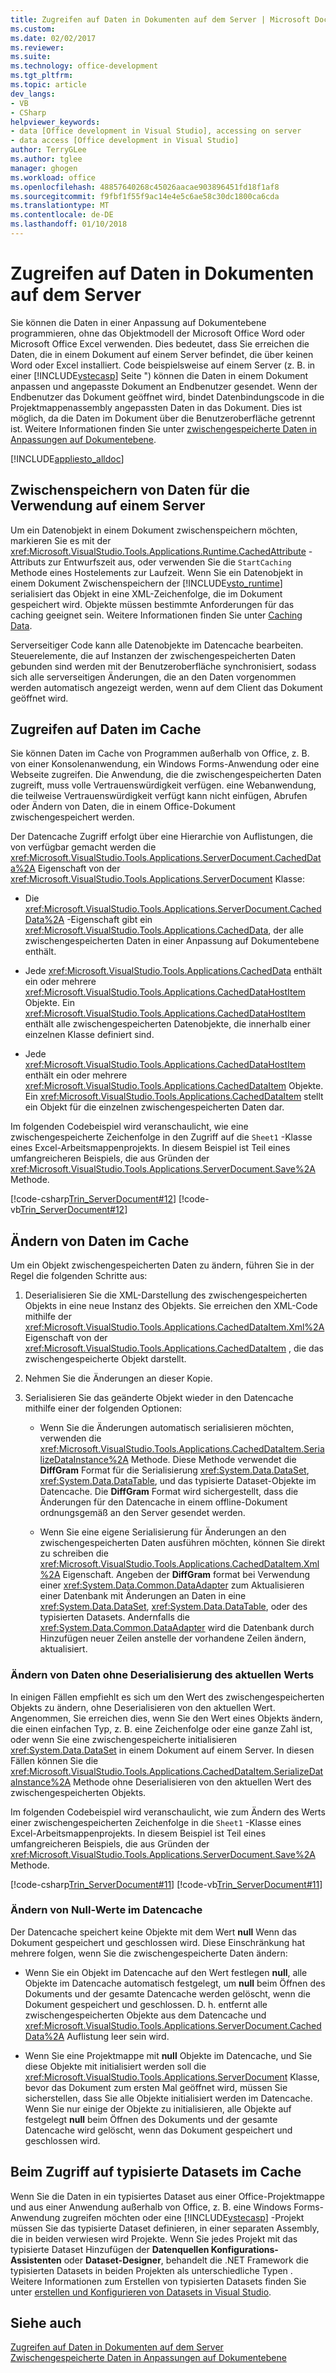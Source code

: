 ```yaml
---
title: Zugreifen auf Daten in Dokumenten auf dem Server | Microsoft Docs
ms.custom: 
ms.date: 02/02/2017
ms.reviewer: 
ms.suite: 
ms.technology: office-development
ms.tgt_pltfrm: 
ms.topic: article
dev_langs:
- VB
- CSharp
helpviewer_keywords:
- data [Office development in Visual Studio], accessing on server
- data access [Office development in Visual Studio]
author: TerryGLee
ms.author: tglee
manager: ghogen
ms.workload: office
ms.openlocfilehash: 48857640268c45026aacae903896451fd18f1af8
ms.sourcegitcommit: f9fbf1f55f9ac14e4e5c6ae58c30dc1800ca6cda
ms.translationtype: MT
ms.contentlocale: de-DE
ms.lasthandoff: 01/10/2018
---
```

# <a name="accessing-data-in-documents-on-the-server"></a>Zugreifen auf Daten in Dokumenten auf dem Server
  Sie können die Daten in einer Anpassung auf Dokumentebene programmieren, ohne das Objektmodell der Microsoft Office Word oder Microsoft Office Excel verwenden. Dies bedeutet, dass Sie erreichen die Daten, die in einem Dokument auf einem Server befindet, die über keinen Word oder Excel installiert. Code beispielsweise auf einem Server (z. B. in einer [!INCLUDE[vstecasp](../sharepoint/includes/vstecasp-md.md)] Seite ") können die Daten in einem Dokument anpassen und angepasste Dokument an Endbenutzer gesendet. Wenn der Endbenutzer das Dokument geöffnet wird, bindet Datenbindungscode in die Projektmappenassembly angepassten Daten in das Dokument. Dies ist möglich, da die Daten im Dokument über die Benutzeroberfläche getrennt ist. Weitere Informationen finden Sie unter [zwischengespeicherte Daten in Anpassungen auf Dokumentebene](../vsto/cached-data-in-document-level-customizations.md).  
  
 [!INCLUDE[appliesto_alldoc](../vsto/includes/appliesto-alldoc-md.md)]  
  
## <a name="caching-data-for-use-on-a-server"></a>Zwischenspeichern von Daten für die Verwendung auf einem Server  
 Um ein Datenobjekt in einem Dokument zwischenspeichern möchten, markieren Sie es mit der <xref:Microsoft.VisualStudio.Tools.Applications.Runtime.CachedAttribute> -Attributs zur Entwurfszeit aus, oder verwenden Sie die `StartCaching` Methode eines Hostelements zur Laufzeit. Wenn Sie ein Datenobjekt in einem Dokument Zwischenspeichern der [!INCLUDE[vsto_runtime](../vsto/includes/vsto-runtime-md.md)] serialisiert das Objekt in eine XML-Zeichenfolge, die im Dokument gespeichert wird. Objekte müssen bestimmte Anforderungen für das caching geeignet sein. Weitere Informationen finden Sie unter [Caching Data](../vsto/caching-data.md).  
  
 Serverseitiger Code kann alle Datenobjekte im Datencache bearbeiten. Steuerelemente, die auf Instanzen der zwischengespeicherten Daten gebunden sind werden mit der Benutzeroberfläche synchronisiert, sodass sich alle serverseitigen Änderungen, die an den Daten vorgenommen werden automatisch angezeigt werden, wenn auf dem Client das Dokument geöffnet wird.  
  
## <a name="accessing-data-in-the-cache"></a>Zugreifen auf Daten im Cache  
 Sie können Daten im Cache von Programmen außerhalb von Office, z. B. von einer Konsolenanwendung, ein Windows Forms-Anwendung oder eine Webseite zugreifen. Die Anwendung, die die zwischengespeicherten Daten zugreift, muss volle Vertrauenswürdigkeit verfügen. eine Webanwendung, die teilweise Vertrauenswürdigkeit verfügt kann nicht einfügen, Abrufen oder Ändern von Daten, die in einem Office-Dokument zwischengespeichert werden.  
  
 Der Datencache Zugriff erfolgt über eine Hierarchie von Auflistungen, die von verfügbar gemacht werden die <xref:Microsoft.VisualStudio.Tools.Applications.ServerDocument.CachedData%2A> Eigenschaft von der <xref:Microsoft.VisualStudio.Tools.Applications.ServerDocument> Klasse:  
  
-   Die <xref:Microsoft.VisualStudio.Tools.Applications.ServerDocument.CachedData%2A> -Eigenschaft gibt ein <xref:Microsoft.VisualStudio.Tools.Applications.CachedData>, der alle zwischengespeicherten Daten in einer Anpassung auf Dokumentebene enthält.  
  
-   Jede <xref:Microsoft.VisualStudio.Tools.Applications.CachedData> enthält ein oder mehrere <xref:Microsoft.VisualStudio.Tools.Applications.CachedDataHostItem> Objekte. Ein <xref:Microsoft.VisualStudio.Tools.Applications.CachedDataHostItem> enthält alle zwischengespeicherten Datenobjekte, die innerhalb einer einzelnen Klasse definiert sind.  
  
-   Jede <xref:Microsoft.VisualStudio.Tools.Applications.CachedDataHostItem> enthält ein oder mehrere <xref:Microsoft.VisualStudio.Tools.Applications.CachedDataItem> Objekte. Ein <xref:Microsoft.VisualStudio.Tools.Applications.CachedDataItem> stellt ein Objekt für die einzelnen zwischengespeicherten Daten dar.  
  
 Im folgenden Codebeispiel wird veranschaulicht, wie eine zwischengespeicherte Zeichenfolge in den Zugriff auf die `Sheet1` -Klasse eines Excel-Arbeitsmappenprojekts. In diesem Beispiel ist Teil eines umfangreicheren Beispiels, die aus Gründen der <xref:Microsoft.VisualStudio.Tools.Applications.ServerDocument.Save%2A> Methode.  
  
 [!code-csharp[Trin_ServerDocument#12](../vsto/codesnippet/CSharp/Trin_ServerDocument/Form1.cs#12)]
 [!code-vb[Trin_ServerDocument#12](../vsto/codesnippet/VisualBasic/Trin_ServerDocument/Form1.vb#12)]  
  
## <a name="modifying-data-in-the-cache"></a>Ändern von Daten im Cache  
 Um ein Objekt zwischengespeicherten Daten zu ändern, führen Sie in der Regel die folgenden Schritte aus:  
  
1.  Deserialisieren Sie die XML-Darstellung des zwischengespeicherten Objekts in eine neue Instanz des Objekts. Sie erreichen den XML-Code mithilfe der <xref:Microsoft.VisualStudio.Tools.Applications.CachedDataItem.Xml%2A> Eigenschaft von der <xref:Microsoft.VisualStudio.Tools.Applications.CachedDataItem> , die das zwischengespeicherte Objekt darstellt.  
  
2.  Nehmen Sie die Änderungen an dieser Kopie.  
  
3.  Serialisieren Sie das geänderte Objekt wieder in den Datencache mithilfe einer der folgenden Optionen:  
  
    -   Wenn Sie die Änderungen automatisch serialisieren möchten, verwenden die <xref:Microsoft.VisualStudio.Tools.Applications.CachedDataItem.SerializeDataInstance%2A> Methode. Diese Methode verwendet die **DiffGram** Format für die Serialisierung <xref:System.Data.DataSet>, <xref:System.Data.DataTable>, und das typisierte Dataset-Objekte im Datencache. Die **DiffGram** Format wird sichergestellt, dass die Änderungen für den Datencache in einem offline-Dokument ordnungsgemäß an den Server gesendet werden.  
  
    -   Wenn Sie eine eigene Serialisierung für Änderungen an den zwischengespeicherten Daten ausführen möchten, können Sie direkt zu schreiben die <xref:Microsoft.VisualStudio.Tools.Applications.CachedDataItem.Xml%2A> Eigenschaft. Angeben der **DiffGram** format bei Verwendung einer <xref:System.Data.Common.DataAdapter> zum Aktualisieren einer Datenbank mit Änderungen an Daten in eine <xref:System.Data.DataSet>, <xref:System.Data.DataTable>, oder des typisierten Datasets. Andernfalls die <xref:System.Data.Common.DataAdapter> wird die Datenbank durch Hinzufügen neuer Zeilen anstelle der vorhandene Zeilen ändern, aktualisiert.  
  
### <a name="modifying-data-without-deserializing-the-current-value"></a>Ändern von Daten ohne Deserialisierung des aktuellen Werts  
 In einigen Fällen empfiehlt es sich um den Wert des zwischengespeicherten Objekts zu ändern, ohne Deserialisieren von den aktuellen Wert. Angenommen, Sie erreichen dies, wenn Sie den Wert eines Objekts ändern, die einen einfachen Typ, z. B. eine Zeichenfolge oder eine ganze Zahl ist, oder wenn Sie eine zwischengespeicherte initialisieren <xref:System.Data.DataSet> in einem Dokument auf einem Server. In diesen Fällen können Sie die <xref:Microsoft.VisualStudio.Tools.Applications.CachedDataItem.SerializeDataInstance%2A> Methode ohne Deserialisieren von den aktuellen Wert des zwischengespeicherten Objekts.  
  
 Im folgenden Codebeispiel wird veranschaulicht, wie zum Ändern des Werts einer zwischengespeicherten Zeichenfolge in die `Sheet1` -Klasse eines Excel-Arbeitsmappenprojekts. In diesem Beispiel ist Teil eines umfangreicheren Beispiels, die aus Gründen der <xref:Microsoft.VisualStudio.Tools.Applications.ServerDocument.Save%2A> Methode.  
  
 [!code-csharp[Trin_ServerDocument#11](../vsto/codesnippet/CSharp/Trin_ServerDocument/Form1.cs#11)]
 [!code-vb[Trin_ServerDocument#11](../vsto/codesnippet/VisualBasic/Trin_ServerDocument/Form1.vb#11)]  
  
### <a name="modifying-null-values-in-the-data-cache"></a>Ändern von Null-Werte im Datencache  
 Der Datencache speichert keine Objekte mit dem Wert **null** Wenn das Dokument gespeichert und geschlossen wird. Diese Einschränkung hat mehrere folgen, wenn Sie die zwischengespeicherte Daten ändern:  
  
-   Wenn Sie ein Objekt im Datencache auf den Wert festlegen **null**, alle Objekte im Datencache automatisch festgelegt, um **null** beim Öffnen des Dokuments und der gesamte Datencache werden gelöscht, wenn die Dokument gespeichert und geschlossen. D. h. entfernt alle zwischengespeicherten Objekte aus dem Datencache und <xref:Microsoft.VisualStudio.Tools.Applications.ServerDocument.CachedData%2A> Auflistung leer sein wird.  
  
-   Wenn Sie eine Projektmappe mit **null** Objekte im Datencache, und Sie diese Objekte mit initialisiert werden soll die <xref:Microsoft.VisualStudio.Tools.Applications.ServerDocument> Klasse, bevor das Dokument zum ersten Mal geöffnet wird, müssen Sie sicherstellen, dass Sie alle Objekte initialisiert werden im Datencache. Wenn Sie nur einige der Objekte zu initialisieren, alle Objekte auf festgelegt **null** beim Öffnen des Dokuments und der gesamte Datencache wird gelöscht, wenn das Dokument gespeichert und geschlossen wird.  
  
## <a name="accessing-typed-datasets-in-the-cache"></a>Beim Zugriff auf typisierte Datasets im Cache  
 Wenn Sie die Daten in ein typisiertes Dataset aus einer Office-Projektmappe und aus einer Anwendung außerhalb von Office, z. B. eine Windows Forms-Anwendung zugreifen möchten oder eine [!INCLUDE[vstecasp](../sharepoint/includes/vstecasp-md.md)] -Projekt müssen Sie das typisierte Dataset definieren, in einer separaten Assembly, die in beiden verwiesen wird Projekte. Wenn Sie jedes Projekt mit das typisierte Dataset Hinzufügen der **Datenquellen Konfigurations-Assistenten** oder **Dataset-Designer**, behandelt die .NET Framework die typisierten Datasets in beiden Projekten als unterschiedliche Typen . Weitere Informationen zum Erstellen von typisierten Datasets finden Sie unter [erstellen und Konfigurieren von Datasets in Visual Studio](/visualstudio/data-tools/create-and-configure-datasets-in-visual-studio).  
  
## <a name="see-also"></a>Siehe auch  
 [Zugreifen auf Daten in Dokumenten auf dem Server](../vsto/accessing-data-in-documents-on-the-server.md)   
 [Zwischengespeicherte Daten in Anpassungen auf Dokumentebene](../vsto/cached-data-in-document-level-customizations.md)  
  
  